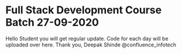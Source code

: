 # Full Stack Development Course Batch 27-09-2020

Hello Student you will get regular update.
Code for each day will be uploaded over here.
Thank you,
Deepak Shinde
@confluence_infotech
